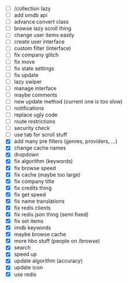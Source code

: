 - [ ] /collection lazy
- [ ] add omdb api
- [ ] advance convert class
- [ ] browse lazy scroll thing
- [ ] change user items easily
- [ ] create user interface
- [ ] custom filter (interface)
- [ ] fix company glitch
- [ ] fix move
- [ ] fix state settings
- [ ] fix update
- [ ] lazy swiper
- [ ] manage interface
- [ ] maybe comments
- [ ] new update method (current one is too slow)
- [ ] notifications
- [ ] replace ugly code
- [ ] route restrictions
- [ ] security check
- [ ] use tab for scroll stuff
- [x] add many pre filters (genres, providers, ...)
- [x] change cache names
- [x] dropdown
- [x] fix algorithm (keywords)
- [x] fix browse speed
- [x] fix cache (maybe too large)
- [x] fix company title
- [x] fix credits thing
- [x] fix get speed
- [x] fix name translations
- [x] fix redis clients
- [x] fix redis json thing (semi fixed)
- [x] fix set items
- [x] imdb keywords
- [x] maybe browse cache
- [x] more hbo stuff (people on /browse)
- [x] search
- [x] speed up
- [x] update algorithm (accuracy)
- [x] update icon
- [x] use redis
